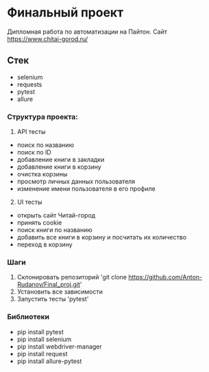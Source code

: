 # Финальный проект 
Дипломная работа по автоматизации на Пайтон. Сайт https://www.chitai-gorod.ru/

## Стек
- selenium
- requests
- pytest
- allure

### Структура проекта:
1. API тесты
- поиск по названию
- поиск по ID
- добавление книги в закладки
- добавление книги в корзину
- очистка корзины
- просмотр личных данных пользователя
- изменение имени пользователя в его профиле
2. UI тесты
- открыть сайт Читай-город
- принять cookie
- поиск книги по названию
- добавить все книги в корзину и посчитать их количество
- переход в корзину

### Шаги
1. Склонировать репозиторий 'git clone https://github.com/Anton-Rudanov/Final_proj.git'
2. Установить все зависимости
3. Запустить тесты 'pytest'


### Библиотеки
- pip install pytest
- pip install selenium
- pip install webdriver-manager
- pip install request
- pip install allure-pytest